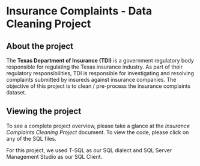 # Insurance Complaints - Data Cleaning Project 
## About the project
The **Texas Department of Insurance (TDI)** is a government regulatory body responsible for regulating the Texas insurance industry. As part of their regulatory responsibilities, TDI is responsible for investigating and resolving complaints submitted by insureds against insurance companies.
The objective of this project is to clean / pre-process the insurance complaints dataset.

## Viewing the project
To see a complete project overview, please take a glance at the *Insurance Complaints Cleaning Project* document. 
To view the code, please click on any of the SQL files.

For this project, we used T-SQL as our SQL dialect and SQL Server Management Studio as our SQL Client. 

